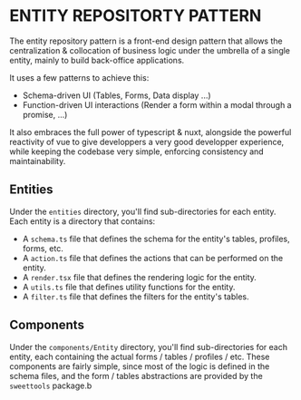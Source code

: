 # ENTITY REPOSITORTY PATTERN

The entity repository pattern is a front-end design pattern that allows the centralization & collocation of business logic under the umbrella of a single entity, mainly to build back-office applications.

It uses a few patterns to achieve this:
- Schema-driven UI (Tables, Forms, Data display ...)
- Function-driven UI interactions (Render a form within a modal through a promise, ...)

It also embraces the full power of typescript & nuxt, alongside the powerful reactivity of vue to give developpers a very good developper experience, while keeping the codebase very simple, enforcing consistency and maintainability.

## Entities

Under the `entities` directory, you'll find sub-directories for each entity. Each entity is a directory that contains:
- A `schema.ts` file that defines the schema for the entity's tables, profiles, forms, etc.
- A `action.ts` file that defines the actions that can be performed on the entity.
- A `render.tsx` file that defines the rendering logic for the entity.
- A `utils.ts` file that defines utility functions for the entity.
- A `filter.ts` file that defines the filters for the entity's tables.

## Components

Under the `components/Entity` directory, you'll find sub-directories for each entity, each containing the actual forms / tables / profiles / etc. These components are fairly simple, since most of the logic is defined in the schema files, and the form / tables abstractions are provided by the `sweettools` package.b